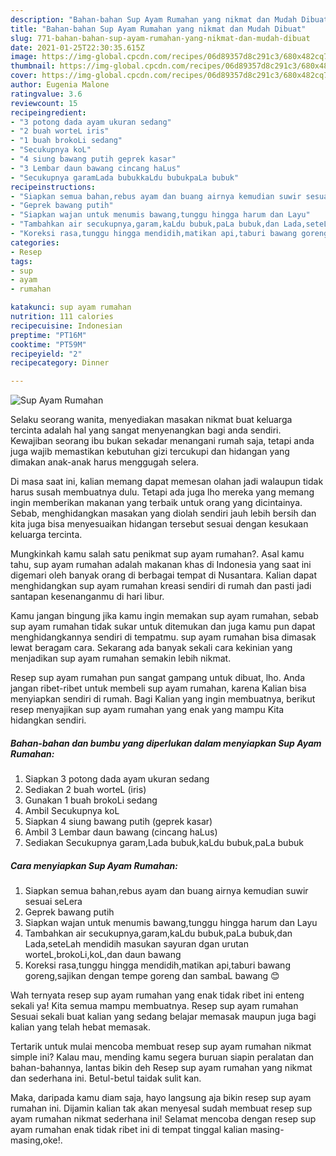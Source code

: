 ```yaml
---
description: "Bahan-bahan Sup Ayam Rumahan yang nikmat dan Mudah Dibuat"
title: "Bahan-bahan Sup Ayam Rumahan yang nikmat dan Mudah Dibuat"
slug: 771-bahan-bahan-sup-ayam-rumahan-yang-nikmat-dan-mudah-dibuat
date: 2021-01-25T22:30:35.615Z
image: https://img-global.cpcdn.com/recipes/06d89357d8c291c3/680x482cq70/sup-ayam-rumahan-foto-resep-utama.jpg
thumbnail: https://img-global.cpcdn.com/recipes/06d89357d8c291c3/680x482cq70/sup-ayam-rumahan-foto-resep-utama.jpg
cover: https://img-global.cpcdn.com/recipes/06d89357d8c291c3/680x482cq70/sup-ayam-rumahan-foto-resep-utama.jpg
author: Eugenia Malone
ratingvalue: 3.6
reviewcount: 15
recipeingredient:
- "3 potong dada ayam ukuran sedang"
- "2 buah worteL iris"
- "1 buah brokoLi sedang"
- "Secukupnya koL"
- "4 siung bawang putih geprek kasar"
- "3 Lembar daun bawang cincang haLus"
- "Secukupnya garamLada bubukkaLdu bubukpaLa bubuk"
recipeinstructions:
- "Siapkan semua bahan,rebus ayam dan buang airnya kemudian suwir sesuai seLera"
- "Geprek bawang putih"
- "Siapkan wajan untuk menumis bawang,tunggu hingga harum dan Layu"
- "Tambahkan air secukupnya,garam,kaLdu bubuk,paLa bubuk,dan Lada,seteLah mendidih masukan sayuran dgan urutan worteL,brokoLi,koL,dan daun bawang"
- "Koreksi rasa,tunggu hingga mendidih,matikan api,taburi bawang goreng,sajikan dengan tempe goreng dan sambaL bawang 😊"
categories:
- Resep
tags:
- sup
- ayam
- rumahan

katakunci: sup ayam rumahan 
nutrition: 111 calories
recipecuisine: Indonesian
preptime: "PT16M"
cooktime: "PT59M"
recipeyield: "2"
recipecategory: Dinner

---
```



![Sup Ayam Rumahan](https://img-global.cpcdn.com/recipes/06d89357d8c291c3/680x482cq70/sup-ayam-rumahan-foto-resep-utama.jpg)

Selaku seorang wanita, menyediakan masakan nikmat buat keluarga tercinta adalah hal yang sangat menyenangkan bagi anda sendiri. Kewajiban seorang ibu bukan sekadar menangani rumah saja, tetapi anda juga wajib memastikan kebutuhan gizi tercukupi dan hidangan yang dimakan anak-anak harus menggugah selera.

Di masa  saat ini, kalian memang dapat memesan olahan jadi walaupun tidak harus susah membuatnya dulu. Tetapi ada juga lho mereka yang memang ingin memberikan makanan yang terbaik untuk orang yang dicintainya. Sebab, menghidangkan masakan yang diolah sendiri jauh lebih bersih dan kita juga bisa menyesuaikan hidangan tersebut sesuai dengan kesukaan keluarga tercinta. 



Mungkinkah kamu salah satu penikmat sup ayam rumahan?. Asal kamu tahu, sup ayam rumahan adalah makanan khas di Indonesia yang saat ini digemari oleh banyak orang di berbagai tempat di Nusantara. Kalian dapat menghidangkan sup ayam rumahan kreasi sendiri di rumah dan pasti jadi santapan kesenanganmu di hari libur.

Kamu jangan bingung jika kamu ingin memakan sup ayam rumahan, sebab sup ayam rumahan tidak sukar untuk ditemukan dan juga kamu pun dapat menghidangkannya sendiri di tempatmu. sup ayam rumahan bisa dimasak lewat beragam cara. Sekarang ada banyak sekali cara kekinian yang menjadikan sup ayam rumahan semakin lebih nikmat.

Resep sup ayam rumahan pun sangat gampang untuk dibuat, lho. Anda jangan ribet-ribet untuk membeli sup ayam rumahan, karena Kalian bisa menyiapkan sendiri di rumah. Bagi Kalian yang ingin membuatnya, berikut resep menyajikan sup ayam rumahan yang enak yang mampu Kita hidangkan sendiri.

<!--inarticleads1-->

##### Bahan-bahan dan bumbu yang diperlukan dalam menyiapkan Sup Ayam Rumahan:

1. Siapkan 3 potong dada ayam ukuran sedang
1. Sediakan 2 buah worteL (iris)
1. Gunakan 1 buah brokoLi sedang
1. Ambil Secukupnya koL
1. Siapkan 4 siung bawang putih (geprek kasar)
1. Ambil 3 Lembar daun bawang (cincang haLus)
1. Sediakan Secukupnya garam,Lada bubuk,kaLdu bubuk,paLa bubuk




<!--inarticleads2-->

##### Cara menyiapkan Sup Ayam Rumahan:

1. Siapkan semua bahan,rebus ayam dan buang airnya kemudian suwir sesuai seLera
1. Geprek bawang putih
1. Siapkan wajan untuk menumis bawang,tunggu hingga harum dan Layu
1. Tambahkan air secukupnya,garam,kaLdu bubuk,paLa bubuk,dan Lada,seteLah mendidih masukan sayuran dgan urutan worteL,brokoLi,koL,dan daun bawang
1. Koreksi rasa,tunggu hingga mendidih,matikan api,taburi bawang goreng,sajikan dengan tempe goreng dan sambaL bawang 😊




Wah ternyata resep sup ayam rumahan yang enak tidak ribet ini enteng sekali ya! Kita semua mampu membuatnya. Resep sup ayam rumahan Sesuai sekali buat kalian yang sedang belajar memasak maupun juga bagi kalian yang telah hebat memasak.

Tertarik untuk mulai mencoba membuat resep sup ayam rumahan nikmat simple ini? Kalau mau, mending kamu segera buruan siapin peralatan dan bahan-bahannya, lantas bikin deh Resep sup ayam rumahan yang nikmat dan sederhana ini. Betul-betul taidak sulit kan. 

Maka, daripada kamu diam saja, hayo langsung aja bikin resep sup ayam rumahan ini. Dijamin kalian tak akan menyesal sudah membuat resep sup ayam rumahan nikmat sederhana ini! Selamat mencoba dengan resep sup ayam rumahan enak tidak ribet ini di tempat tinggal kalian masing-masing,oke!.

